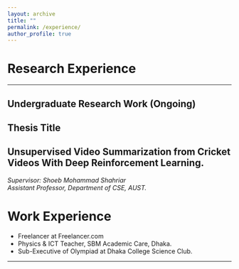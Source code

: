 ```yaml
---
layout: archive
title: ""
permalink: /experience/
author_profile: true
---
```


# Research Experience
-----------
## Undergraduate Research Work (Ongoing)

## Thesis Title 
## Unsupervised Video Summarization from Cricket Videos With Deep Reinforcement Learning. <br/>
*Supervisor: Shoeb Mohammad Shahriar <br/>
             Assistant Professor, 
             Department of CSE, AUST.* 

# Work Experience

* Freelancer at Freelancer.com 
* Physics & ICT Teacher, SBM Academic Care, Dhaka. 
* Sub-Executive of Olympiad at Dhaka College Science Club.
 
----------- 